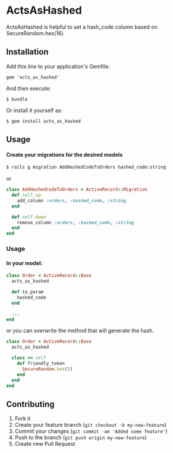 # ActsAsHashed

ActsAsHashed is helpful to set a hash_code column based on SecureRandom.hex(16).

## Installation

Add this line to your application's Gemfile:

    gem 'acts_as_hashed'

And then execute:

    $ bundle

Or install it yourself as:

    $ gem install acts_as_hashed

## Usage

#### Create your migrations for the desired models

```bash
$ rails g migration AddHashedCodeToOrders hashed_code:string
```

or

```ruby
class AddHashedCodeToOrders < ActiveRecord::Migration
  def self.up
    add_column :orders, :hashed_code, :string
  end

  def self.down
    remove_column :orders, :hashed_code, :string
  end
end
```

### Usage

#### In your model:

```ruby
class Order < ActiveRecord::Base
  acts_as_hashed

  def to_param
    hashed_code
  end

  ...
end
```

or you can overwrite the method that will generate the hash.

```ruby
class Order < ActiveRecord::Base
  acts_as_hashed

  class << self
    def friendly_token
      SecureRandom.hex(5)
    end
  end
end
```

## Contributing

1. Fork it
2. Create your feature branch (`git checkout -b my-new-feature`)
3. Commit your changes (`git commit -am 'Added some feature'`)
4. Push to the branch (`git push origin my-new-feature`)
5. Create new Pull Request

